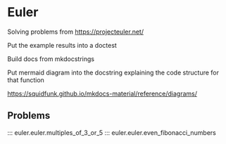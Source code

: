 # Euler

Solving problems from <https://projecteuler.net/>


Put the example results into a doctest

Build docs from mkdocstrings

Put mermaid diagram into the docstring explaining the code structure for that function

https://squidfunk.github.io/mkdocs-material/reference/diagrams/

## Problems

::: euler.euler.multiples_of_3_or_5
::: euler.euler.even_fibonacci_numbers